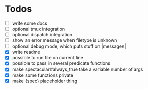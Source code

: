 # Todos

- [ ] write some docs
- [ ] optional tmux integration
- [ ] optional dispatch integration
- [ ] show an error message when filetype is unknown
- [ ] optional debug mode, which puts stuff on |messages|
- [x] write readme
- [x] possible to run file on current line
- [x] possible to pass in several predicate functions
- [x] make spectacular#always_true take a variable number of args
- [x] make some functions private
- [x] make {spec} placeholder thing
